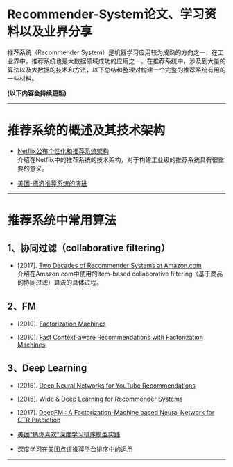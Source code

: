# Recommender-System论文、学习资料以及业界分享

推荐系统（Recommender System）是机器学习应用较为成熟的方向之一，在工业界中，推荐系统也是大数据领域成功的应用之一。在推荐系统中，涉及到大量的算法以及大数据的技术和方法，以下总结和整理对构建一个完整的推荐系统有用的一些材料。

**(以下内容会持续更新)**

---
# 推荐系统的概述及其技术架构

- [Netflix公布个性化和推荐系统架构](http://www.infoq.com/cn/news/2013/04/netflix-ml-architecture "Netflix公布个性化和推荐系统架构") <br />
介绍在Netflix中的推荐系统的技术架构，对于构建工业级的推荐系统具有很重要的意义。

- [美团-旅游推荐系统的演进](https://tech.meituan.com/travel-recsys.html "旅游推荐系统的演进") <br />

---
# 推荐系统中常用算法

## 1、协同过滤（collaborative filtering）

- [2017]. [Two Decades of Recommender Systems at Amazon.com](https://github.com/zhaozhiyong19890102/Recommender-System/Reference/CF/Two%20Decades%20of%20Recommender%20Systems%20at%20Amazon.com.pdf) <br />
介绍在Amazon.com中使用的item-based collaborative filtering（基于商品的协同过滤）算法的具体过程。

## 2、FM

- [2010]. [Factorization Machines](https://github.com/zhaozhiyong19890102/Recommender-System/Reference/Factorization%20Machines/Factorization%20Machines.pdf)

- [2010]. [Fast Context-aware Recommendations with Factorization Machines](https://github.com/zhaozhiyong19890102/Recommender-System/Reference/Factorization%20Machines/Fast%20Context-aware%20Recommendations%20with%20Factorization%20Machines.pdf)

## 3、Deep Learning

- [2016]. [Deep Neural Networks for YouTube Recommendations](https://github.com/zhaozhiyong19890102/Recommender-System/Reference/Deep%20Learning/Deep%20Neural%20Networks%20for%20YouTube%20Recommendations.pdf)

- [2016]. [Wide & Deep Learning for Recommender Systems](https://github.com/zhaozhiyong19890102/Recommender-System/Reference/Deep%20Learning/Wide%20&%20Deep%20Learning%20for%20Recommender%20Systems.pdf)

- [2017]. [DeepFM : A Factorization-Machine based Neural Network for CTR Prediction](https://github.com/zhaozhiyong19890102/Recommender-System/Reference/Deep%20Learning/DeepFM%20A%20Factorization-Machine%20based%20Neural%20Network%20for%20CTR%20Prediction.pdf)

- [美团“猜你喜欢”深度学习排序模型实践](https://tech.meituan.com/recommend_dnn.html "美团“猜你喜欢”深度学习排序模型实践")

- [深度学习在美团点评推荐平台排序中的运用](https://tech.meituan.com/dl.html "深度学习在美团点评推荐平台排序中的运用")

---





